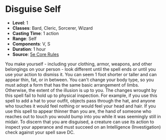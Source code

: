 # Disguise Self

- **Level**: 1
- **Classes**: Bard, Cleric, Sorcerer, Wizard
- **Casting Time**: 1 action
- **Range**: Self
- **Components**: V, S
- **Duration**: 1 hour
- **Source**: [5e Core Rules](http://dnd.wizards.com/articles/features/systems-reference-document-srd)

You make yourself - including your clothing, armor, weapons, and other belongings on your person - look different until the spell ends or until you use your action to dismiss it. You can seem 1 foot shorter or taller and can appear thin, fat, or in between. You can't change your body type, so you must adopt a form that has the same basic arrangement of limbs. Otherwise, the extent of the illusion is up to you. The changes wrought by this spell fail to hold up to physical inspection. For example, if you use this spell to add a hat to your outfit, objects pass through the hat, and anyone who touches it would feel nothing or would feel your head and hair. If you use this spell to appear thinner than you are, the hand of someone who reaches out to touch you would bump into you while it was seemingly still in midair. To discern that you are disguised, a creature can use its action to inspect your apperance and must succeed on an Intelligence (Investigation) check against your spell save DC.

